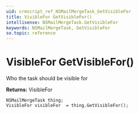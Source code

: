 ```yaml
---
uid: crmscript_ref_NSMailMergeTask_GetVisibleFor
title: VisibleFor GetVisibleFor()
intellisense: NSMailMergeTask.GetVisibleFor
keywords: NSMailMergeTask, GetVisibleFor
so.topic: reference
---
```


# VisibleFor GetVisibleFor()

Who the task should be visible for

**Returns:** VisibleFor

```crmscript
NSMailMergeTask thing;
VisibleFor visibleFor  = thing.GetVisibleFor();
```

